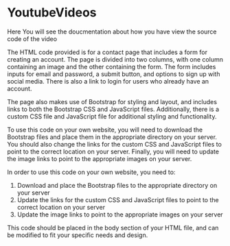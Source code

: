 # YoutubeVideos

Here You will see the doucmentation about how you have view the source code of the video

The HTML code provided is for a contact page that includes a form for creating an account. The page is divided into two columns, with one column containing an image and the other containing the form. The form includes inputs for email and password, a submit button, and options to sign up with social media. There is also a link to login for users who already have an account.

The page also makes use of Bootstrap for styling and layout, and includes links to both the Bootstrap CSS and JavaScript files. Additionally, there is a custom CSS file and JavaScript file for additional styling and functionality.

To use this code on your own website, you will need to download the Bootstrap files and place them in the appropriate directory on your server. You should also change the links for the custom CSS and JavaScript files to point to the correct location on your server. Finally, you will need to update the image links to point to the appropriate images on your server.

In order to use this code on your own website, you need to:

1.  Download and place the Bootstrap files to the appropriate directory on your server
2.  Update the links for the custom CSS and JavaScript files to point to the correct location on your server
3.  Update the image links to point to the appropriate images on your server

This code should be placed in the body section of your HTML file, and can be modified to fit your specific needs and design.

